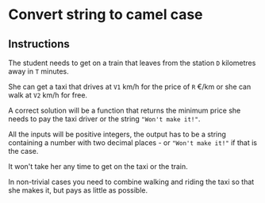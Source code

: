 # Convert string to camel case
## Instructions
The student needs to get on a train that leaves from the station `D` kilometres away in `T` minutes.

She can get a taxi that drives at `V1` km/h for the price of `R` €/km or she can walk at `V2` km/h for free.

A correct solution will be a function that returns the minimum price she needs to pay the taxi driver or the string `"Won't make it!"`.

All the inputs will be positive integers, the output has to be a string containing a number with two decimal places - or `"Won't make it!"` if that is the case.

It won't take her any time to get on the taxi or the train.

In non-trivial cases you need to combine walking and riding the taxi so that she makes it, but pays as little as possible.
